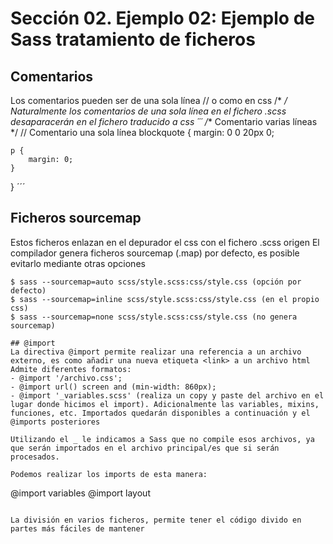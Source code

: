 # Sección 02. Ejemplo 02: Ejemplo de Sass tratamiento de ficheros
## Comentarios
Los comentarios pueden ser de una sola línea // o como en css /* */
Naturalmente los comentarios de una sola línea en el fichero .scss desaparacerán en el fichero traducido a css
´´´
/**
 Comentario varias líneas
 */
// Comentario una sola línea
blockquote {
    margin: 0 0 20px 0;
    
    p {
        margin: 0;
    }
}
´´´

## Ficheros sourcemap
Estos ficheros enlazan en el depurador el css con el fichero .scss origen
El compilador genera ficheros sourcemap (.map) por defecto, es posible evitarlo mediante otras opciones
```
$ sass --sourcemap=auto scss/style.scss:css/style.css (opción por defecto)
$ sass --sourcemap=inline scss/style.scss:css/style.css (en el propio css)
$ sass --sourcemap=none scss/style.scss:css/style.css (no genera sourcemap)

## @import
La directiva @import permite realizar una referencia a un archivo externo, es como añadir una nueva etiqueta <link> a un archivo html
Admite diferentes formatos:
- @import '/archivo.css';
- @import url() screen and (min-width: 860px);
- @import '_variables.scss' (realiza un copy y paste del archivo en el lugar donde hicimos el import). Adicionalmente las variables, mixins, funciones, etc. Importados quedarán disponibles a continuación y el @imports posteriores

Utilizando el _ le indicamos a Sass que no compile esos archivos, ya que serán importados en el archivo principal/es que si serán procesados.

Podemos realizar los imports de esta manera:
```
@import variables
@import layout
```

La división en varios ficheros, permite tener el código divido en partes más fáciles de mantener